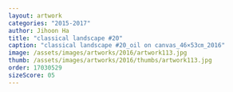 ```yaml
---
layout: artwork
categories: "2015-2017"
author: Jihoon Ha
title: "classical landscape #20"
caption: "classical landscape #20_oil on canvas_46×53㎝_2016"
image: /assets/images/artworks/2016/artwork113.jpg
thumb: /assets/images/artworks/2016/thumbs/artwork113.jpg
order: 17030529
sizeScore: 05
---
```

